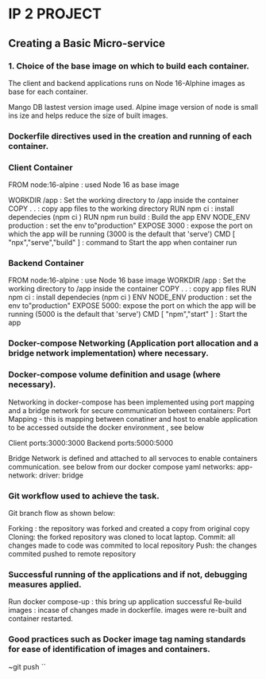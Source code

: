 # IP 2 PROJECT 
## Creating a Basic Micro-service
### 1. Choice of the base image on which to build each container.

The client and backend applications runs on Node 16-Alphine images as base for each container.

Mango DB lastest version image used.
Alpine image version of node is small ins ize and helps reduce the size of built images.

### Dockerfile directives used in the creation and running of each container.

### Client Container
FROM node:16-alpine : used Node 16 as base image

WORKDIR /app : Set the working directory to /app inside the container
COPY . . : copy app files to the working directory
RUN npm ci : install dependecies (npm ci )
RUN npm run build : Build the app
ENV NODE_ENV production : set the env to"production"
EXPOSE 3000 : expose the port on which the app will be running (3000 is the default that 'serve')
CMD [ "npx","serve","build" ] : command to Start the app when container run


### Backend Container
FROM node:16-alpine : use Node 16 base image
WORKDIR /app : Set the working directory to /app inside the container
COPY . . : copy app files
RUN npm ci : install dependecies (npm ci )
ENV NODE_ENV production : set the env to"production"
EXPOSE 5000: expose the port on which the app will be running (5000 is the default that 'serve')
CMD [ "npm","start" ] : Start the app



### Docker-compose Networking (Application port allocation and a bridge network implementation) where necessary.


### Docker-compose volume definition and usage (where necessary).
Networking in docker-compose has been implemented using port mapping and a bridge network for secure communication between containers:
Port Mapping -  this is mapping between conatiner and host to  enable application to be accessed outside the docker environment , see below

Client  ports:3000:3000
Backend ports:5000:5000

Bridge Network is defined and attached to all servoces to enable containers communication. see below from our docker compose yaml
networks:
  app-network:
    driver: bridge
    

### Git workflow used to achieve the task.
Git branch flow as shown below:

Forking : the repository was forked and created a copy from original copy
Cloning: the forked repository was  cloned to locat laptop.
Commit: all changes made to code was commited to local repository
Push: the changes commited pushed to remote repository

### Successful running of the applications and if not, debugging measures applied.
Run docker compose-up  : this bring up application successful
Re-build images : incase of changes made in dockerfile. images were re-built and container restarted.

### Good practices such as Docker image tag naming standards for ease of identification of images and containers. 
~git push
``